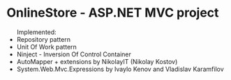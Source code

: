 # OnlineStore - ASP.NET MVC project
<ul>
Implemented:
<li>Repository pattern</li>
<li>Unit Of Work pattern</li>
<li>Ninject - Inversion Of Control Container</li>
<li>AutoMapper + extensions by NikolayIT (Nikolay Kostov)</li>
<li>System.Web.Mvc.Expressions by Ivaylo Kenov and Vladislav Karamfilov</li>
</ul>
